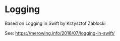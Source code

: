 # Logging

Based on Logging in Swift by Krzysztof Zabłocki

See: https://merowing.info/2016/07/logging-in-swift/
